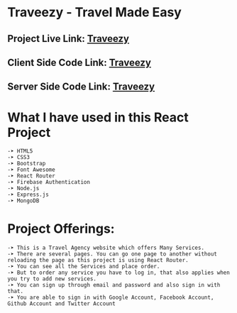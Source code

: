# Traveezy - Travel Made Easy

## Project Live Link: [Traveezy](https://traveezy.netlify.app/home)

## Client Side Code Link: [Traveezy](https://github.com/programming-hero-web-course1/tourism-or-delivery-website-client-side-dev-shovon13)
## Server Side Code Link: [Traveezy](https://github.com/programming-hero-web-course1/tourism-or-delivery-website-server-side-dev-shovon13)

# What I have used in this React Project
	-➤ HTML5
	-➤ CSS3
	-➤ Bootstrap
	-➤ Font Awesome
    -➤ React Router
    -➤ Firebase Authentication
    -➤ Node.js
    -➤ Express.js
    -➤ MongoDB

# Project Offerings:
	-➤ This is a Travel Agency website which offers Many Services.
	-➤ There are several pages. You can go one page to another without reloading the page as this project is using React Router.
	-➤ You can see all the Services and place order.
    -➤ But to order any service you have to log in, that also applies when you try to add new services.
    -➤ You can sign up through email and password and also sign in with that.
    -➤ You are able to sign in with Google Account, Facebook Account, Github Account and Twitter Account